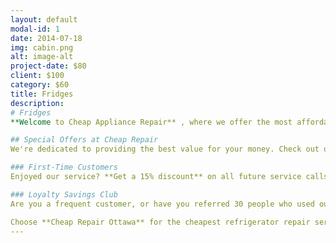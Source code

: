 ```yaml
---
layout: default
modal-id: 1
date: 2014-07-18
img: cabin.png
alt: image-alt
project-date: $80
client: $100
category: $60
title: Fridges
description: 
# Fridges 
**Welcome to Cheap Appliance Repair** , where we offer the most affordable refrigerator repair services in Ottawa. At Cheap Repair, we prioritize making appliance repair accessible and budget-friendly for all our customers. Our experienced technicians specialize in delivering cost-effective solutions for any refrigerator issue, ensuring your appliance runs smoothly without breaking the bank.

## Special Offers at Cheap Repair
We're dedicated to providing the best value for your money. Check out our exclusive discounts.

### First-Time Customers
Enjoyed our service? **Get a 15% discount** on all future service calls.

### Loyalty Savings Club
Are you a frequent customer, or have you referred 30 people who used our services? **Join our Savings Club** to receive an additional **30% off** on all future services. Plus, enjoy an extra **10% off each consecutive year**, up to a total of **50% off**. Your loyalty pays off with us!

Choose **Cheap Repair Ottawa** for the cheapest refrigerator repair services in town. We guarantee high-quality service at unbeatable prices. Call us at **613-807-8646** for your refrigerator repair needs and take advantage of our amazing discounts and savings programs.
---
```

